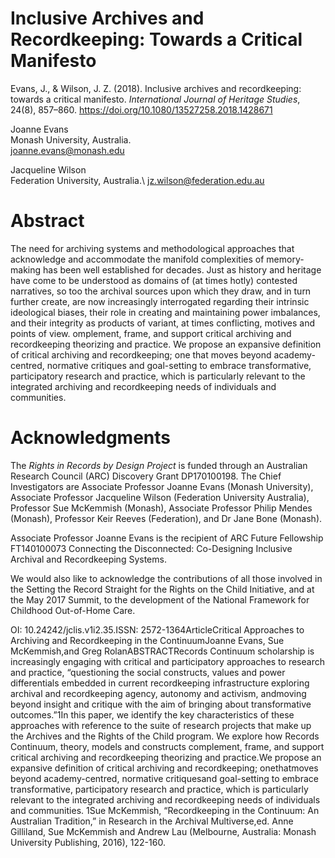 # Inclusive Archives and Recordkeeping: Towards a Critical Manifesto  

Evans, J., & Wilson, J. Z. (2018). Inclusive archives and recordkeeping: towards a critical manifesto. _International Journal of Heritage Studies_, 24(8), 857–860. https://doi.org/10.1080/13527258.2018.1428671

Joanne Evans \
Monash University, Australia. \
joanne.evans@monash.edu 

Jacqueline Wilson \
Federation University, Australia.\ 
jz.wilson@federation.edu.au 

# Abstract 

The need for archiving systems and methodological approaches that acknowledge and accommodate the manifold complexities of memory-making has been well established for decades. Just as history and heritage have come to be understood as domains of (at times hotly) contested narratives, so too the archival sources upon which they draw, and in turn further create, are now increasingly interrogated regarding their intrinsic ideological biases, their role in creating and maintaining power imbalances, and their integrity as products of variant, at times conflicting, motives and points of view. omplement, frame, and support critical archiving and recordkeeping theorizing and practice.  We propose an expansive definition of critical archiving and recordkeeping; one that moves beyond academy-centred, normative critiques and goal-setting to embrace transformative, participatory research and practice, which is particularly relevant to the integrated archiving and recordkeeping needs of individuals and communities. 

# Acknowledgments

The _Rights in Records by Design Project_ is funded through an Australian Research Council (ARC) Discovery Grant DP170100198. The Chief Investigators are Associate Professor Joanne Evans (Monash University), Associate Professor Jacqueline Wilson (Federation University Australia), Professor Sue McKemmish (Monash), Associate Professor Philip Mendes (Monash), Professor Keir Reeves (Federation), and Dr Jane Bone (Monash). 

Associate Professor Joanne Evans is the recipient of ARC Future Fellowship FT140100073 Connecting the Disconnected: Co-Designing Inclusive Archival and Recordkeeping Systems. 

We would also like to acknowledge the contributions of all those involved in the Setting the Record Straight for the Rights on the Child Initiative, and at the May 2017 Summit, to the development of the National Framework for Childhood Out-of-Home Care.


OI: 10.24242/jclis.v1i2.35.ISSN: 2572-1364ArticleCritical   Approaches   to   Archiving   and Recordkeeping in the ContinuumJoanne Evans, Sue McKemmish,and Greg RolanABSTRACTRecords Continuum scholarship is increasingly engaging with critical and participatory approaches to research and practice, “questioning the social constructs, values and power  differentials  embedded  in  current  recordkeeping  infrastructure  exploring archival  and  recordkeeping  agency,  autonomy  and  activism,  andmoving  beyond insight and critique with the aim of bringing about transformative outcomes.”1In this paper, we identify the key characteristics of these approaches with reference to the suite  of  research  projects  that  make  up  the Archives  and  the  Rights  of  the  Child program.  We  explore  how Records  Continuum,  theory,  models  and  constructs complement, frame, and support critical archiving and recordkeeping theorizing and practice.We propose an expansive definition of critical archiving and recordkeeping; onethatmoves  beyond  academy-centred,  normative  critiquesand  goal-setting  to embrace  transformative,  participatory  research  and  practice,  which  is  particularly relevant  to  the  integrated  archiving  and  recordkeeping  needs  of  individuals  and communities.  1Sue McKemmish, “Recordkeeping in the Continuum: An Australian Tradition,” in Research in the Archival Multiverse,ed. Anne Gilliland, Sue McKemmish and Andrew Lau (Melbourne, Australia: Monash University Publishing, 2016), 122-160. 
